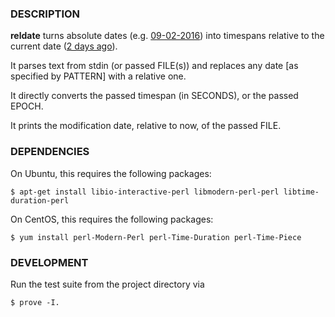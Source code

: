 ### DESCRIPTION

**reldate** turns absolute dates (e.g. <u>09-02-2016</u>) into timespans relative to
the current date (<u>2 days ago</u>).

It parses text from stdin (or passed FILE(s)) and replaces any date [as
specified by PATTERN] with a relative one.

It directly converts the passed timespan (in SECONDS), or the passed
EPOCH.

It prints the modification date, relative to now, of the passed FILE.

### DEPENDENCIES

On Ubuntu, this requires the following packages:

    $ apt-get install libio-interactive-perl libmodern-perl-perl libtime-duration-perl

On CentOS, this requires the following packages:

    $ yum install perl-Modern-Perl perl-Time-Duration perl-Time-Piece

### DEVELOPMENT

Run the test suite from the project directory via

    $ prove -I.

